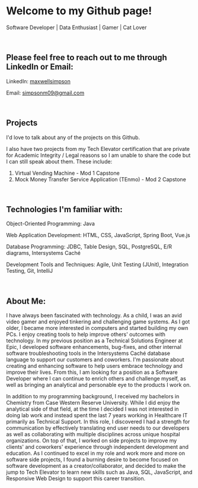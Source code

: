 <head>
<link rel="stylesheet" href="style.css">
</head>

<h1>Welcome to my Github page!</h1>

<p>Software Developer | Data Enthusiast | Gamer | Cat Lover</p>

<br>

<h2>Please feel free to reach out to me through LinkedIn or Email:</h2>

<p>LinkedIn: <a href="https://www.linkedin.com/in/maxwellsimpson/">maxwellsimpson</a></p>
<p>Email: <a href="mailto:simpsonm09@gmail.com">simpsonm09@gmail.com</a></p>

<br>

<h2>Projects</h2>

<p>I'd love to talk about any of the projects on this Github.</p> 

<p>
I also have two projects from my Tech Elevator certification that are private for Academic Integrity / Legal reasons so I am unable to share the code but I can still speak about them. These include:

<ol>
<li>Virtual Vending Machine - Mod 1 Capstone</li>
<li>Mock Money Transfer Service Application (TEnmo) - Mod 2 Capstone</li>
</ol>

</p>

<br>

<h2>Technologies I'm familiar with:</h2>

<p>Object-Oriented Programming: Java</p>
<p>Web Application Development: HTML, CSS, JavaScript, Spring Boot, Vue.js</p>
<p>Database Programming: JDBC, Table Design, SQL, PostgreSQL, E/R diagrams, Intersystems Caché</p>
<p>Development Tools and Techniques: Agile, Unit Testing (JUnit), Integration Testing, Git, IntelliJ</p>

<br>

<h2>About Me:</h2>

<p>I have always been fascinated with technology. As a child, I was an avid video gamer and enjoyed tinkering and challenging game systems. As I got older, I became more interested in computers and started building my own PCs. I enjoy creating tools to help improve others' outcomes with technology. In my previous position as a Technical Solutions Engineer at Epic, I developed software enhancements, bug-fixes, and other internal software troubleshooting tools in the Intersystems Caché database language to support our customers and coworkers. I'm passionate about creating and enhancing software to help users embrace technology and improve their lives. From this, I am looking for a position as a Software Developer where I can continue to enrich others and challenge myself, as well as bringing an analytical and personable eye to the products I work on.</p>

<p>In addition to my programming background, I received my bachelors in Chemistry from Case Western Reserve University. While I did enjoy the analytical side of that field, at the time I decided I was not interested in doing lab work and instead spent the last 7 years working in Healthcare IT primarily as Technical Support. In this role, I discovered I had a strength for communication by effectively translating end user needs to our developers as well as collaborating with multiple disciplines across unique hospital organizations. On top of that, I worked on side projects to improve my clients' and coworkers' experience through independent development and education. As I continued to excel in my role and work more and more on software side projects, I found a burning desire to become focused on software development as a creator/collaborator, and decided to make the jump to Tech Elevator to learn new skills such as Java, SQL, JavaScript, and Responsive Web Design to support this career transition.</p>

